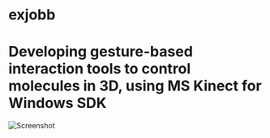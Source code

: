 # exjobb
<h1> Developing gesture-based interaction tools to control molecules in 3D, using MS Kinect for Windows SDK </h1>

![Screenshot](https://github.com/Magnusnorrby/exjobb/Images/ScreenShot.png)
